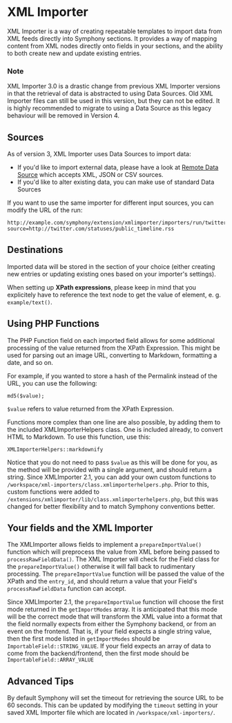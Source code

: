 # XML Importer

XML Importer is a way of creating repeatable templates to import data from XML feeds directly into Symphony sections. It provides a way of mapping content from XML nodes directly onto fields in your sections, and the ability to both create new and update existing entries.

### Note

XML Importer 3.0 is a drastic change from previous XML Importer versions in that the retrieval of data is abstracted to using Data Sources. Old XML Importer files can still be used in this version, but they can not be edited. It is highly recommended to migrate to using a Data Source as this legacy behaviour will be removed in Version 4.

## Sources

As of version 3, XML Importer uses Data Sources to import data:

- If you'd like to import external data, please have a look at [Remote Data Source](https://github.com/symphonycms/remote_datasource) which accepts XML, JSON or CSV sources.
- If you'd like to alter existing data, you can make use of standard Data Sources

If you want to use the same importer for different input sources, you can modify the URL of the run:

	http://example.com/symphony/extension/xmlimporter/importers/run/twitter/?source=http://twitter.com/statuses/public_timeline.rss

## Destinations

Imported data will be stored in the section of your choice (either creating new entries or updating existing ones based on your importer's settings).

When setting up **XPath expressions**, please keep in mind that you explicitely have to reference the text node to get the value of element, e. g. `example/text()`.

## Using PHP Functions

The PHP Function field on each imported field allows for some additional processing of the value returned from the XPath Expression. This might be used for parsing out an image URL, converting to Markdown, formatting a date, and so on.

For example, if you wanted to store a hash of the Permalink instead of the URL, you can use the following:

	md5($value);

`$value` refers to value returned from the XPath Expression.

Functions more complex than one line are also possible, by adding them to the included XMLImporterHelpers class. One is included already, to convert HTML to Markdown. To use this function, use this:

	XMLImporterHelpers::markdownify

Notice that you do not need to pass `$value` as this will be done for you, as the method will be provided with a single argument, and should return a string. Since XMLImporter 2.1, you can add your own custom functions to `/workspace/xml-importers/class.xmlimporterhelpers.php`. Prior to this, custom functions were added to `/extensions/xmlimporter/lib/class.xmlimporterhelpers.php`, but this was changed for better flexibility and to match Symphony conventions better.

## Your fields and the XML Importer

The XMLImporter allows fields to implement a `prepareImportValue()` function which will preprocess the value from XML before being passed to `processRawFieldData()`. The XML Importer will check for the Field class for the `prepareImportValue()` otherwise it will fall back to rudimentary processing. The `prepareImportValue` function will be passed the value of the XPath and the `entry_id`, and should return a value that your Field's `processRawFieldData` function can accept.

Since XMLImporter 2.1, the `prepareImportValue` function will choose the first mode returned in the `getImportModes` array. It is anticipated that this mode will be the correct mode that will transform the XML value into a format that the field normally expects from either the Symphony backend, or from an event on the frontend. That is, if your field expects a single string value, then the first mode listed in `getImportModes` should be `ImportableField::STRING_VALUE`. If your field expects an array of data to come from the backend/frontend, then the first mode should be `ImportableField::ARRAY_VALUE`

## Advanced Tips

By default Symphony will set the timeout for retrieving the source URL to be 60 seconds. This can be updated by modifying the `timeout` setting in your saved XML Importer file which are located in `/workspace/xml-importers/`.
